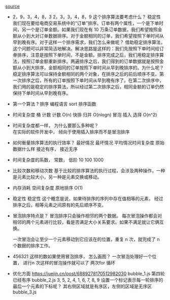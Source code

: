[source](https://time.geekbang.org/column/article/41802)

- 2，9，3，4，8，3
    2，3，3，4，8，9
    这个排序算法要考虑什么？  稳定性
    我们现在要给电商交易系统中的“订单”排序。订单有两个属性，一个是下单时间，另一个是订单金额。如果我们现在有 10 万条订单数据，我们希望按照金额从小到大对订单数据排序。对于金额相同的订单，我们希望按照下单时间从早到晚有序。对于这样一个排序需求，我们怎么来做呢？
    借助稳定排序算法，这个问题可以非常简洁地解决。解决思路是这样的：我们先按照下单时间给订单排序，注意是按照下单时间，不是金额。排序完成之后，我们用稳定排序算法，按照订单金额重新排序。两遍排序之后，我们得到的订单数据就是按照金额从小到大排序，金额相同的订单按照下单时间从早到晚排序的。为什么呢？稳定排序算法可以保持金额相同的两个对象，在排序之后的前后顺序不变。第一次排序之后，所有的订单按照下单时间从早到晚有序了。在第二次排序中，我们用的是稳定的排序算法，所以经过第二次排序之后，相同金额的订单仍然保持下单时间从早到晚有序。

- 第一个算法 ?
    排序
    编程语言 sort 排序函数

- 时间复杂度
    桶 计数  计数  O(n)
    快排  归并  O(nlogn)
    冒泡 插入  选择 O(n^2)

- 时间复杂度都一样， 为什么要那么多种呢？  
    在实际的软件开发中， 倾向于使用插入排序而不是冒泡排序

- 如何衡量排序算法的执行效率？
    最好情况  最坏情况  平均情况时间复杂度
    原始数据什么样  接近有序， 接近无序

- 时间复杂度的系数， 常数， 低阶
    10 100  1000   

- 比较次数和移动次数
    基于比较的排序算法的执行过程，会涉及两种操作，一种是元素比较大小，另一种是元素交换或移动。

- 内存消耗
    空间复杂度 原地排序  O(1) 

- 稳定性
    稳定性
    这个概念是说，如果待排序的序列中存在值相等的元素，
    经过排序之后，相等元素之间原有的先后顺序不变。


- 冒泡排序特点是？
    冒泡排序只会操作相邻的两个数据。
    每次冒泡操作都会对相邻的两个元素进行比较，看是否满足大小关系要求。如果不满足就让它俩互换。
    <!-- 基于位置理解 -->
    一次冒泡会让至少一个元素移动到它应该在的位置，重复 n 次，就完成了 n 个数据的排序工作。

- 456321 这样的数如果使用冒泡排序， 怎么画图？
    一次冒泡处理好一个位置， 进行n 次这样的冒泡操作就可以了
    两次for 循环
- 优化方面
    https://juejin.cn/post/6889278170512982030
    bubble_1.js
    第四轮已经有序 bubble_2.js
    3, 5, 2, 4, 1, 6, 7, 8, 9
    设置一个标记表示每一轮排序的最后一个元素的下标呢？ 其右侧区域就是有序区，左侧的区域是无序区
    bubble_3.js

